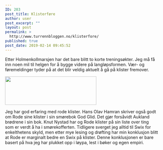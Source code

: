 ```yaml
---
ID: 203
post_title: Klisterføre
author: user
post_excerpt: ""
layout: post
permalink: >
  http://www.turrennbloggen.no/klisterfore/
published: true
post_date: 2019-02-14 09:45:52
---
```

Etter Holmenkollmarsjen har det bare blitt to korte treningsøkter. Jeg må få inn noen mil til helgen for å bygge videre på langløpsformen. Vær- og føremeldinger tyder på at det blir veldig aktuelt å gå på klister fremover.

<img class="size-medium wp-image-204 alignright" src="http://www.turrennbloggen.no/wp-content/uploads/2019/02/Capture-300x94.jpg" alt="" width="300" height="94" />

Jeg har god erfaring med rode klister. Hans Olav Hamran skriver også godt om Rode sine klister i sin smørebok God Glid. Det gjør forsåvidt Aukland brødrene i sin bok. Knut Nystad har og Rode klister på sin liste over ting som er verdt å ha i smørekofferten. Tidligere sverget jeg alltid til Swix for enkelthetens skyld, men etter mye lesing og drøfting har min konklusjon blitt at Rode er marginalt bedre en Swix på klister. Denne konklusjonen er bare basert på hva jeg har plukket opp i løypa, lest i bøker og egen empiri.